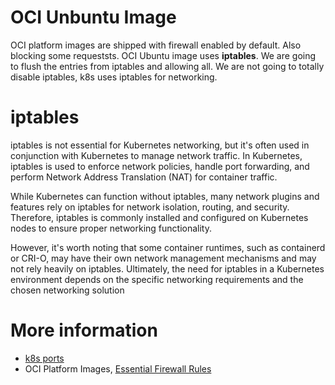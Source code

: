 # OCI Unbuntu Image
OCI platform images are shipped with firewall enabled by default. Also blocking some requeststs. OCI Ubuntu image uses **iptables**. We are going to flush the entries from iptables and allowing all. We are not going to totally disable iptables, k8s uses iptables for networking.

# iptables
iptables is not essential for Kubernetes networking, but it's often used in conjunction with Kubernetes to manage network traffic. In Kubernetes, iptables is used to enforce network policies, handle port forwarding, and perform Network Address Translation (NAT) for container traffic.

While Kubernetes can function without iptables, many network plugins and features rely on iptables for network isolation, routing, and security. Therefore, iptables is commonly installed and configured on Kubernetes nodes to ensure proper networking functionality.

However, it's worth noting that some container runtimes, such as containerd or CRI-O, may have their own network management mechanisms and may not rely heavily on iptables. Ultimately, the need for iptables in a Kubernetes environment depends on the specific networking requirements and the chosen networking solution


# More information
- [k8s ports](https://kubernetes.io/docs/reference/networking/ports-and-protocols/)
- OCI Platform Images, [Essential Firewall Rules](https://docs.oracle.com/en-us/iaas/Content/Compute/References/images.htm#image-firewall-rules)